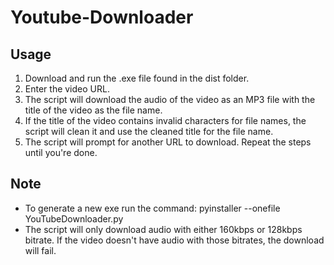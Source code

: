 # Youtube-Downloader

## Usage
1. Download and run the .exe file found in the dist folder.
2. Enter the video URL.
3. The script will download the audio of the video as an MP3 file with the title of the video as the file name.
4. If the title of the video contains invalid characters for file names, the script will clean it and use the cleaned title for the file name.
5. The script will prompt for another URL to download. Repeat the steps until you're done.

## Note
* To generate a new exe run the command: pyinstaller --onefile YouTubeDownloader.py
* The script will only download audio with either 160kbps or 128kbps bitrate. If the video doesn't have audio with those bitrates, the download will fail.